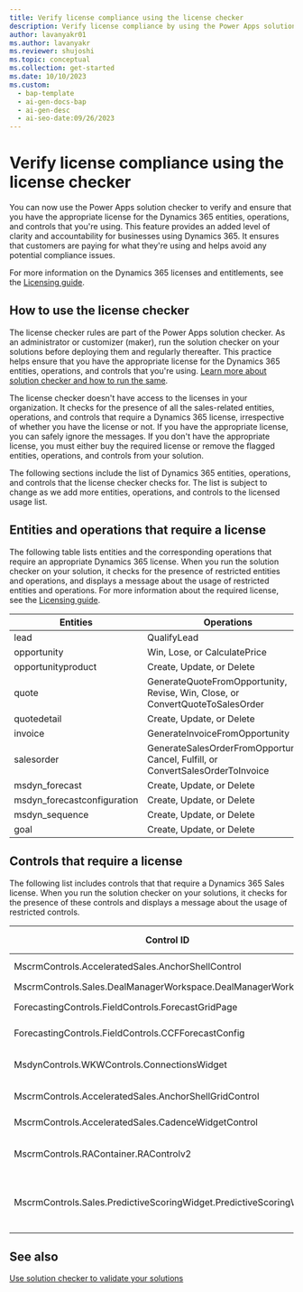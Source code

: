 ```yaml
---
title: Verify license compliance using the license checker
description: Verify license compliance by using the Power Apps solution checker to check for Dynamics 365 entities, operations, and controls that require a Dynamics 365 license.
author: lavanyakr01
ms.author: lavanyakr
ms.reviewer: shujoshi
ms.topic: conceptual
ms.collection: get-started
ms.date: 10/10/2023
ms.custom:
  - bap-template
  - ai-gen-docs-bap
  - ai-gen-desc
  - ai-seo-date:09/26/2023
---
```


# Verify license compliance using the license checker

You can now use the Power Apps solution checker to verify and ensure that you have the appropriate license for the Dynamics 365 entities, operations, and controls that you're using. This feature provides an added level of clarity and accountability for businesses using Dynamics 365. It ensures that customers are paying for what they're using and helps avoid any potential compliance issues.

For more information on the Dynamics 365 licenses and entitlements, see the [Licensing guide](https://go.microsoft.com/fwlink/?LinkId=866544&clcid=0x409).

## How to use the license checker

The license checker rules are part of the Power Apps solution checker. As an administrator or customizer (maker), run the solution checker on your solutions before deploying them and regularly thereafter. This practice helps ensure that you have the appropriate license for the Dynamics 365 entities, operations, and controls that you're using. [Learn more about solution checker and how to run the same](/power-apps/maker/data-platform/use-powerapps-checker).

The license checker doesn't have access to the licenses in your organization. It checks for the presence of all the sales-related entities, operations, and controls that require a Dynamics 365 license, irrespective of whether you have the license or not. If you have the appropriate license, you can safely ignore the messages. If you don't have the appropriate license, you must either buy the required license or remove the flagged entities, operations, and controls from your solution.

The following sections include the list of Dynamics 365 entities, operations, and controls that the license checker checks for. The list is subject to change as we add more entities, operations, and controls to the licensed usage list.

## Entities and operations that require a license

The following table lists entities and the corresponding operations that require an appropriate Dynamics 365 license. When you run the solution checker on your solution, it checks for the presence of restricted entities and operations, and displays a message about the usage of restricted entities and operations. For more information about the required license, see the [Licensing guide](https://go.microsoft.com/fwlink/?LinkId=866544&clcid=0x409).


|Entities  |Operations  |
|---------|---------|
|lead     | QualifyLead        |
|opportunity     |  Win, Lose, or CalculatePrice       |
|opportunityproduct     |  Create, Update, or Delete       |
|quote     |  GenerateQuoteFromOpportunity, Revise, Win, Close, or ConvertQuoteToSalesOrder       |
|quotedetail     |  Create, Update, or Delete   |
|invoice     |GenerateInvoiceFromOpportunity         |
|salesorder    |   GenerateSalesOrderFromOpportunity, Cancel, Fulfill, or  ConvertSalesOrderToInvoice      |
|msdyn_forecast     |  Create, Update, or Delete       |
|msdyn_forecastconfiguration     | Create, Update, or Delete        |
|msdyn_sequence     |  Create, Update, or Delete       |
|goal     |  Create, Update, or Delete       |

## Controls that require a license

The following list includes controls that that require a Dynamics 365 Sales license. When you run the solution checker on your solutions, it checks for the presence of these controls and displays a message about the usage of restricted controls.



|Control ID  |Control Name  |
|---------|---------|
|MscrmControls.AcceleratedSales.AnchorShellControl     | Sales accelerator         |
|MscrmControls.Sales.DealManagerWorkspace.DealManagerWorkspace     | Pipeline view        |
|ForecastingControls.FieldControls.ForecastGridPage     |  Forecasting grid       |
|ForecastingControls.FieldControls.CCFForecastConfig     | Forecast configuration        |
|MsdynControls.WKWControls.ConnectionsWidget     | Who knows whom widget        |
|MscrmControls.AcceleratedSales.AnchorShellGridControl     |   Focused view      |
|MscrmControls.AcceleratedSales.CadenceWidgetControl     |  Upnext widget       |
|MscrmControls.RAContainer.RAControlv2     | Relationship analytics widget        |
|MscrmControls.Sales.PredictiveScoringWidget.PredictiveScoringWidget     | Predictive lead and opportunity scoring widgets         |


## See also

[Use solution checker to validate your solutions](/power-apps/maker/data-platform/use-powerapps-checker)  